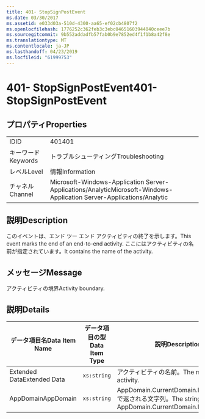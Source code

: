 ```yaml
---
title: 401- StopSignPostEvent
ms.date: 03/30/2017
ms.assetid: e033d03a-510d-4300-aa65-ef02cb4807f2
ms.openlocfilehash: 1776252c362feb3c3ebc04651603944040ceee7b
ms.sourcegitcommit: 9b552addadfb57fab0b9e7852ed4f1f1b8a42f8e
ms.translationtype: MT
ms.contentlocale: ja-JP
ms.lasthandoff: 04/23/2019
ms.locfileid: "61999753"
---
```

# <a name="401--stopsignpostevent"></a><span data-ttu-id="7e984-102">401- StopSignPostEvent</span><span class="sxs-lookup"><span data-stu-id="7e984-102">401- StopSignPostEvent</span></span>
## <a name="properties"></a><span data-ttu-id="7e984-103">プロパティ</span><span class="sxs-lookup"><span data-stu-id="7e984-103">Properties</span></span>  
  
|||  
|-|-|  
|<span data-ttu-id="7e984-104">ID</span><span class="sxs-lookup"><span data-stu-id="7e984-104">ID</span></span>|<span data-ttu-id="7e984-105">401</span><span class="sxs-lookup"><span data-stu-id="7e984-105">401</span></span>|  
|<span data-ttu-id="7e984-106">キーワード</span><span class="sxs-lookup"><span data-stu-id="7e984-106">Keywords</span></span>|<span data-ttu-id="7e984-107">トラブルシューティング</span><span class="sxs-lookup"><span data-stu-id="7e984-107">Troubleshooting</span></span>|  
|<span data-ttu-id="7e984-108">レベル</span><span class="sxs-lookup"><span data-stu-id="7e984-108">Level</span></span>|<span data-ttu-id="7e984-109">情報</span><span class="sxs-lookup"><span data-stu-id="7e984-109">Information</span></span>|  
|<span data-ttu-id="7e984-110">チャネル</span><span class="sxs-lookup"><span data-stu-id="7e984-110">Channel</span></span>|<span data-ttu-id="7e984-111">Microsoft-Windows-Application Server-Applications/Analytic</span><span class="sxs-lookup"><span data-stu-id="7e984-111">Microsoft-Windows-Application Server-Applications/Analytic</span></span>|  
  
## <a name="description"></a><span data-ttu-id="7e984-112">説明</span><span class="sxs-lookup"><span data-stu-id="7e984-112">Description</span></span>  
 <span data-ttu-id="7e984-113">このイベントは、エンド ツー エンド アクティビティの終了を示します。</span><span class="sxs-lookup"><span data-stu-id="7e984-113">This event marks the end of an end-to-end activity.</span></span> <span data-ttu-id="7e984-114">ここにはアクティビティの名前が指定されています。</span><span class="sxs-lookup"><span data-stu-id="7e984-114">It contains the name of the activity.</span></span>  
  
## <a name="message"></a><span data-ttu-id="7e984-115">メッセージ</span><span class="sxs-lookup"><span data-stu-id="7e984-115">Message</span></span>  
 <span data-ttu-id="7e984-116">アクティビティの境界</span><span class="sxs-lookup"><span data-stu-id="7e984-116">Activity boundary.</span></span>  
  
## <a name="details"></a><span data-ttu-id="7e984-117">説明</span><span class="sxs-lookup"><span data-stu-id="7e984-117">Details</span></span>  
  
|<span data-ttu-id="7e984-118">データ項目名</span><span class="sxs-lookup"><span data-stu-id="7e984-118">Data Item Name</span></span>|<span data-ttu-id="7e984-119">データ項目の型</span><span class="sxs-lookup"><span data-stu-id="7e984-119">Data Item Type</span></span>|<span data-ttu-id="7e984-120">説明</span><span class="sxs-lookup"><span data-stu-id="7e984-120">Description</span></span>|  
|--------------------|--------------------|-----------------|  
|<span data-ttu-id="7e984-121">Extended Data</span><span class="sxs-lookup"><span data-stu-id="7e984-121">Extended Data</span></span>|`xs:string`|<span data-ttu-id="7e984-122">アクティビティの名前。</span><span class="sxs-lookup"><span data-stu-id="7e984-122">The name of the activity.</span></span>|  
|<span data-ttu-id="7e984-123">AppDomain</span><span class="sxs-lookup"><span data-stu-id="7e984-123">AppDomain</span></span>|`xs:string`|<span data-ttu-id="7e984-124">AppDomain.CurrentDomain.FriendlyName で返される文字列。</span><span class="sxs-lookup"><span data-stu-id="7e984-124">The string returned by AppDomain.CurrentDomain.FriendlyName.</span></span>|
